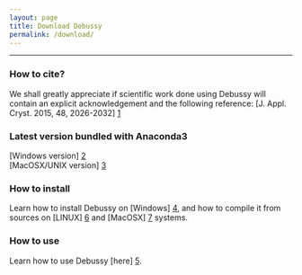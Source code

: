 ```yaml
---
layout: page
title: Download Debussy
permalink: /download/
---
```


---

### How to cite?
We shall greatly appreciate if scientific work done using Debussy will contain an explicit acknowledgement and the following reference:
[J. Appl. Cryst. 2015, 48, 2026-2032] [1]


### Latest version bundled with Anaconda3
[Windows version] [2] <br>
[MacOSX/UNIX version] [3] <br>


### How to install
Learn how to install Debussy on [Windows] [4], and how to compile it from sources on [LINUX] [6] and [MacOSX] [7] systems.


### How to use
Learn how to use Debussy [here] [5].


[1]: <https://doi.org/10.1107/S1600576715020488> "DEBUSSY 2.0: the new release"
[2]: <https://github.com/DeByeUSerSYstem/DEBUSSY_v2.2-WINDOWS>
[3]: <https://github.com/DeByeUSerSYstem/DEBUSSY_v2.2-UNIX>
[4]: <https://github.com/DeByeUSerSYstem/DEBUSSY_v2.2-WINDOWS/blob/main/How2install/Programs_Installation_64bit_Windows.pdf> 
[5]: <https://debyeusersystem.github.io/getting-started/> "Getting Started"
[6]: <https://github.com/DeByeUSerSYstem/DEBUSSY_v2.2-UNIX/blob/main/How2install/Compiling_UNIX_with_Anaconda.pdf>
[7]: <https://github.com/DeByeUSerSYstem/DEBUSSY_v2.2-UNIX/blob/main/How2install/Programs_Installation_MacOSX.pdf>
